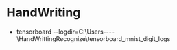 # HandWriting
* tensorboard --logdir=C:\Users\--\--\HandWrittingRecognize\tensorboard_mnist_digit_logs